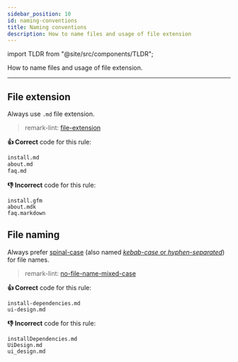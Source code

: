 ```yaml
---
sidebar_position: 10
id: naming-conventions
title: Naming conventions
description: How to name files and usage of file extension
---
```


import TLDR from "@site/src/components/TLDR";

<TLDR>

How to name files and usage of file extension.

</TLDR>

---

## File extension

Always use `.md` file extension.

> remark-lint: [file-extension](https://github.com/remarkjs/remark-lint/tree/master/packages/remark-lint-file-extension "Link to remarkjs docs")

**:thumbsup: Correct** code for this rule:

```markdown
install.md
about.md
faq.md
```

**:thumbsdown: Incorrect** code for this rule:

```raw
install.gfm
about.mdk
faq.markdown
```

## File naming

<!--lint disable-->

Always prefer [spinal-case](https://en.wikipedia.org/wiki/Letter_case#Special_case_styles "Link explaining spinal-case")
(also named [*kebab-case* or *hyphen-separated*](https://stackoverflow.com/questions/11273282/whats-the-name-for-hyphen-separated-case/12273101 "Link to Stack Overflow explaining name difference"))
for file names.

<!--lint enable-->

> remark-lint: [no-file-name-mixed-case](https://github.com/remarkjs/remark-lint/tree/master/packages/remark-lint-no-file-name-mixed-case "Link to remarkjs docs")

**:thumbsup: Correct** code for this rule:

```raw
install-dependencies.md
ui-design.md
```

**:thumbsdown: Incorrect** code for this rule:

```raw
installDependencies.md
UiDesign.md
ui_design.md
```

